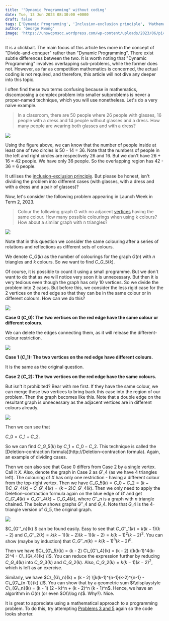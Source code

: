 ```yaml
---
title: '"Dynamic Programming" without coding'
date: Tue, 13 Jun 2023 08:30:00 +0000
draft: false
tags: ['Dynamic Programming', 'Inclusion-exclusion principle', 'Mathematics', 'Problem Solving', 'Uncategorized']
author: 'George Kwong'
image: 'https://unswcpmsoc.wordpress.com/wp-content/uploads/2023/06/picture2.png?w=601'
---
```


<!--more-->

It is a clickbait. The main focus of this article lies more in the concept of "Divide-and-conquer" rather than "Dynamic Programming". There exist subtle differences between the two. It is worth noting that "Dynamic Programming" involves overlapping sub-problems, while the former does not. However, as far as competition mathematics is concerned, the actual coding is not required, and therefore, this article will not dive any deeper into this topic.

I often find these two terms confusing because in mathematics, discomposing a complex problem into smaller subproblems is never a proper-named technique, which you will use nonetheless. Let's do a very naive example.

> In a classroom, there are 50 people where 26 people with glasses, 16 people with a dress and 14 people without glasses and a dress. How many people are wearing both glasses and with a dress?

![](https://unswcpmsoc.wordpress.com/wp-content/uploads/2023/06/picture1.png?w=634)

Using the figure above, we can know that the number of people inside at least one of two circles is 50 - 14 = 36. Note that the numbers of people in the left and right circles are respectively 26 and 16. But we don't have 26 + 16 = 42 people. We have only 36 people. So the overlapping region has 42 - 36 = 6 people.

It utilises the [inclusion-exclusion principle](https://en.wikipedia.org/wiki/Inclusion%E2%80%93exclusion_principle). But please be honest, isn't dividing the problem into different cases (with glasses, with a dress and with a dress and a pair of glasses)?

Now, let's consider the following problem appearing in Launch Week in Term 2, 2023.

> Colour the following graph G with no adjacent [vertices](https://mathworld.wolfram.com/GraphVertex.html#:~:text=%22Vertex%22%20is%20a%20synonym%20for,80) having the same colour. How many possible colourings when using k colours? How about a similar graph with n triangles?

![](https://unswcpmsoc.wordpress.com/wp-content/uploads/2023/06/picture2.png?w=601)

Note that in this question we consider the same colouring after a series of rotations and reflections as different sets of colours.

We denote $C\_G(k)$ as the number of colourings for the graph $G(n)$ with $n$ triangles and $k$ colours. So we want to find $C\_{G\_5}(k)$.

Of course, it is possible to count it using a small programme. But we don't want to do that as we will notice very soon it is unnecessary. But then it is very tedious even though the graph has only 10 vertices. So we divide the problem into 2 cases. But before this, we consider the less rigid case for the 2 vertices on the red edge so that they can be in the same colour or in different colours. How can we do this?

![](https://unswcpmsoc.wordpress.com/wp-content/uploads/2023/06/picture3-1.png?w=601)

**Case 0 ($C\_0$): The two vertices on the red edge have the same colour or different colours.**

We can delete the edges connecting them, as it will release the different-colour restriction.

![](https://unswcpmsoc.wordpress.com/wp-content/uploads/2023/06/picture5.png?w=601)

**Case 1 ($C\_1$): ****The two vertices on the red edge**** have different colours.**

It is the same as the original question.

**Case 2 ($C\_2$): ****The two vertices on the red edge**** have the same colours.**

But isn't it prohibited? Bear with me first. If they have the same colour, we can merge these two vertices to bring back this case into the region of our problem. Then the graph becomes like this. Note that a double edge on the resultant graph is unnecessary as the adjacent vertices are in different colours already.

![](https://unswcpmsoc.wordpress.com/wp-content/uploads/2023/06/picture6.png?w=1024)

Then we can see that

$C\_0 = C\_1 + C\_2$.

So we can find $C\_{G\_5}(k)$ by $C\_1 = C\_0 - C\_2$. This technique is called the [Deletion–contraction formula](http://Deletion–contraction formula). Again, an example of dividing cases.

Then we can also see that Case 0 differs from Case 2 by a single vertex. Call it $X$. Also, denote the graph in Case 2 as $G'\_4$ (as we have 4 triangles left). The colouring of $X$ has only one restriction - having a different colour from the top-right vertex. Then we have $C\_{G\_5}(k) = C\_0 - C\_2 = (k - 1) C\_{G'\_4}(k) - C\_{G'\_4}(k) = (k - 2) C\_{G'\_4}(k)$. Then we only need to apply the Deletion–contraction formula again on the blue edge of $G'$ and get $C\_{G'\_4}(k) = C\_{G''\_4}(k) - C\_{G\_4}(k)$, where $G''\_n$ is a graph with $n$ triangle chained. The below shows graphs $G''\_4$ and $G\_4$. Note that $G\_4$ is the 4-triangle version of $G\_5$, the original graph.

![](https://unswcpmsoc.wordpress.com/wp-content/uploads/2023/06/picture7.png?w=1024)

$C\_{G''\_n}(k) $ can be found easily. Easy to see that $C\_{G''\_1}(k) = k(k-1)(k-2)$ and $C\_{G''\_2}(k) = k(k-1)(k-2) (k-1)(k-2) = k(k-1)^2(k-2)^2$. You can show (maybe by induction) that $C\_{G''\_n}(k) = k(k-1)^n(k-2)^n$.

Then we have $C\_{G\_5}(k) = (k - 2) C\_{G'\_4}(k) = (k - 2) \[k(k-1)^4(k-2)^4 - C\_{G\_4}(k) \]$. You can reduce the expression further by reducing $C\_{G\_4}(k)$ into $C\_{G\_3}(k)$ and $C\_{G\_2}(k)$. Also, $C\_{G\_2}(k) = k(k-1)(k-2)^2$, which is left as an exercise.

Similarly, we have $C\_{G\_n}(k) = (k - 2) \[k(k-1)^{n-1}(k-2)^{n-1} - C\_{G\_{n-1}}(k) \]$. You can show that by a geometric sum $\\displaystyle C\_{G\_n}(k) = (k - 1) (2 - k)^n + (k - 2)^n (k - 1)^n$. Hence, we have an algorithm in $O(n)$ (or even $O(\\log n)$. Why?). Nice.

It is great to appreciate using a mathematical approach to a programming problem. To do this, try attempting [Problems 3 and 5](https://unswcpmsoc.blog/2023/02/26/oweek-contest-solution-programming/) again so the code looks shorter.